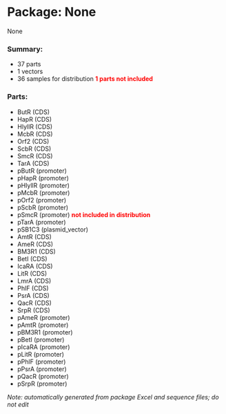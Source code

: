 # Package: None

None

### Summary:

- 37 parts
- 1 vectors
- 36 samples for distribution **<span style="color:red">1 parts not included</span>**

### Parts:

- ButR (CDS)
- HapR (CDS)
- HlyllR (CDS)
- McbR (CDS)
- Orf2 (CDS)
- ScbR (CDS)
- SmcR (CDS)
- TarA (CDS)
- pButR (promoter)
- pHapR (promoter)
- pHlyllR (promoter)
- pMcbR (promoter)
- pOrf2 (promoter)
- pScbR (promoter)
- pSmcR (promoter) **<span style="color:red">not included in distribution</span>**
- pTarA (promoter)
- pSB1C3 (plasmid_vector)
- AmtR (CDS)
- AmeR (CDS)
- BM3R1 (CDS)
- BetI (CDS)
- IcaRA (CDS)
- LitR (CDS)
- LmrA (CDS)
- PhlF (CDS)
- PsrA (CDS)
- QacR (CDS)
- SrpR (CDS)
- pAmeR (promoter)
- pAmtR (promoter)
- pBM3R1 (promoter)
- pBetI (promoter)
- pIcaRA (promoter)
- pLitR (promoter)
- pPhlF (promoter)
- pPsrA (promoter)
- pQacR (promoter)
- pSrpR (promoter)

_Note: automatically generated from package Excel and sequence files; do not edit_
